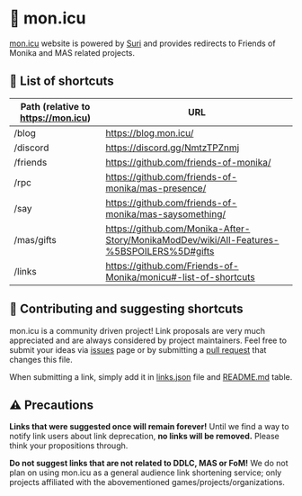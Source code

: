 # 🔗 mon.icu

[mon.icu](https://mon.icu) website is powered by [Suri](https://github.com/jstayton/suri) and provides redirects
to Friends of Monika and MAS related projects.

## 📜 List of shortcuts

| Path (relative to https://mon.icu) | URL                                                    |
|------------------------------------|--------------------------------------------------------|
| /blog                              | https://blog.mon.icu/                                  |
| /discord                           | https://discord.gg/NmtzTPZnmj                          |
| /friends                           | https://github.com/friends-of-monika/                  |
| /rpc                               | https://github.com/friends-of-monika/mas-presence/     |
| /say                               | https://github.com/friends-of-monika/mas-saysomething/ |
| /mas/gifts                         | https://github.com/Monika-After-Story/MonikaModDev/wiki/All-Features-%5BSPOILERS%5D#gifts |
| /links                             | https://github.com/Friends-of-Monika/monicu#-list-of-shortcuts |

## 🙋 Contributing and suggesting shortcuts

mon.icu is a community driven project! Link proposals are very much appreciated and are always
considered by project maintainers. Feel free to submit your ideas via [issues][1] page or by
submitting a [pull request][2] that changes this file.

When submitting a link, simply add it in [links.json][3] file and [README.md][4] table.

## ⚠️ Precautions

**Links that were suggested once will remain forever!** Until we find a way to notify link users
about link deprecation, **no links will be removed.** Please think your propositions through.

**Do not suggest links that are not related to DDLC, MAS or FoM!** We do not plan on using mon.icu
as a general audience link shortening service; only projects affiliated with the abovementioned
games/projects/organizations.


[1]: https://github.com/Friends-of-Monika/monicu/issues
[2]: https://github.com/Friends-of-Monika/monicu/pulls
[3]: https://github.com/Friends-of-Monika/monicu/blob/master/src/links.json
[4]: https://github.com/Friends-of-Monika/monicu/blob/373d2dce8512ff7f1afdafe0d4a9568935f7374b/README.md?plain=1#L6-L15
